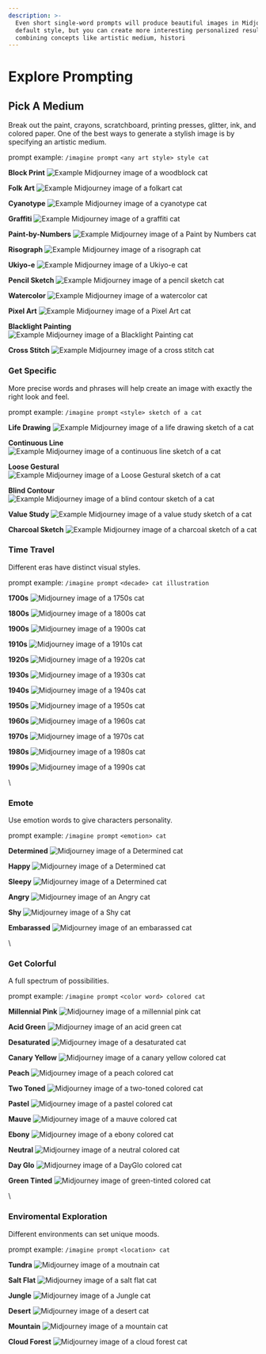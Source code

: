 ```yaml
---
description: >-
  Even short single-word prompts will produce beautiful images in Midjourney's
  default style, but you can create more interesting personalized results by
  combining concepts like artistic medium, histori
---
```


# Explore Prompting

## Pick A Medium <a href="#pick-a-medium" id="pick-a-medium"></a>

Break out the paint, crayons, scratchboard, printing presses, glitter, ink, and colored paper. One of the best ways to generate a stylish image is by specifying an artistic medium.

prompt example: `/imagine prompt` `<any art style> style cat`

**Block Print** ![Example Midjourney image of a woodblock cat](https://cdn.document360.io/3040c2b6-fead-4744-a3a9-d56d621c6c7e/Images/Documentation/MJ\_Cat\_Blockprint\_Cat.jpeg)

**Folk Art** ![Example Midjourney image of a folkart cat](https://cdn.document360.io/3040c2b6-fead-4744-a3a9-d56d621c6c7e/Images/Documentation/MJ\_Cat\_Folkart.jpeg)

**Cyanotype** ![Example Midjourney image of a cyanotype cat](https://cdn.document360.io/3040c2b6-fead-4744-a3a9-d56d621c6c7e/Images/Documentation/MJ\_Cat\_Cyanotype.jpeg)

**Graffiti** ![Example Midjourney image of a graffiti cat](https://cdn.document360.io/3040c2b6-fead-4744-a3a9-d56d621c6c7e/Images/Documentation/MJ\_Cat\_Graffiti.jpeg)

**Paint-by-Numbers** ![Example Midjourney image of a Paint by Numbers cat](https://cdn.document360.io/3040c2b6-fead-4744-a3a9-d56d621c6c7e/Images/Documentation/MJ\_Cat\_Paint-by-numbers.jpeg)

**Risograph** ![Example Midjourney image of a risograph cat](https://cdn.document360.io/3040c2b6-fead-4744-a3a9-d56d621c6c7e/Images/Documentation/MJ\_Cat\_Risograph.jpeg)

**Ukiyo-e** ![Example Midjourney image of a Ukiyo-e cat](https://cdn.document360.io/3040c2b6-fead-4744-a3a9-d56d621c6c7e/Images/Documentation/MJ\_Cat\_UkiyoE.jpg)

**Pencil Sketch** ![Example Midjourney image of a pencil sketch cat](https://cdn.document360.io/3040c2b6-fead-4744-a3a9-d56d621c6c7e/Images/Documentation/MJ\_Cat\_Pencilsketch.jpg)

**Watercolor** ![Example Midjourney image of a watercolor cat](https://cdn.document360.io/3040c2b6-fead-4744-a3a9-d56d621c6c7e/Images/Documentation/MJ\_Cat\_watercolor.jpeg)

**Pixel Art** ![Example Midjourney image of a Pixel Art cat](https://cdn.document360.io/3040c2b6-fead-4744-a3a9-d56d621c6c7e/Images/Documentation/MJ\_cat\_pixelArt.jpeg)

**Blacklight Painting** ![Example Midjourney image of a Blacklight Painting cat](https://cdn.document360.io/3040c2b6-fead-4744-a3a9-d56d621c6c7e/Images/Documentation/MJ\_cat\_blacklight.jpeg)

**Cross Stitch** ![Example Midjourney image of a cross stitch cat](https://cdn.document360.io/3040c2b6-fead-4744-a3a9-d56d621c6c7e/Images/Documentation/MJ\_cat\_crossStitch.jpeg)



### Get Specific <a href="#get-specific" id="get-specific"></a>

More precise words and phrases will help create an image with exactly the right look and feel.

prompt example: `/imagine prompt` `<style> sketch of a cat`

**Life Drawing** ![Example Midjourney image of a life drawing sketch of a cat](https://cdn.document360.io/3040c2b6-fead-4744-a3a9-d56d621c6c7e/Images/Documentation/MJ\_cat\_lifeDrawingSketch.jpeg)

**Continuous Line** ![Example Midjourney image of a continuous line sketch of a cat](https://cdn.document360.io/3040c2b6-fead-4744-a3a9-d56d621c6c7e/Images/Documentation/MJ\_cat\_continuousLine.jpeg)

**Loose Gestural** ![Example Midjourney image of a Loose Gestural sketch of a cat](https://cdn.document360.io/3040c2b6-fead-4744-a3a9-d56d621c6c7e/Images/Documentation/MJ\_cat\_looseGesturalSketch.jpeg)

**Blind Contour** ![Example Midjourney image of a blind contour sketch of a cat](https://cdn.document360.io/3040c2b6-fead-4744-a3a9-d56d621c6c7e/Images/Documentation/MJ\_cat\_blindContour.jpeg)

**Value Study** ![Example Midjourney image of a value study sketch of a cat](https://cdn.document360.io/3040c2b6-fead-4744-a3a9-d56d621c6c7e/Images/Documentation/MJ\_cat\_valueStudy.jpeg)

**Charcoal Sketch** ![Example Midjourney image of a charcoal sketch of a cat](https://cdn.document360.io/3040c2b6-fead-4744-a3a9-d56d621c6c7e/Images/Documentation/MJ\_cat\_Charcoal.jpeg)



### Time Travel <a href="#time-travel" id="time-travel"></a>

Different eras have distinct visual styles.

prompt example: `/imagine prompt` `<decade> cat illustration`

**1700s** ![Midjourney image of a 1750s cat](https://cdn.document360.io/3040c2b6-fead-4744-a3a9-d56d621c6c7e/Images/Documentation/MJ\_cat\_1750.jpeg)

**1800s** ![Midjourney image of a 1800s cat](https://cdn.document360.io/3040c2b6-fead-4744-a3a9-d56d621c6c7e/Images/Documentation/MJ\_cat\_1800.jpeg)

**1900s** ![Midjourney image of a 1900s cat](https://cdn.document360.io/3040c2b6-fead-4744-a3a9-d56d621c6c7e/Images/Documentation/MJ\_cat\_1900.jpeg)

**1910s** ![Midjourney image of a 1910s cat](https://cdn.document360.io/3040c2b6-fead-4744-a3a9-d56d621c6c7e/Images/Documentation/MJ\_cat\_1910.jpeg)

**1920s** ![Midjourney image of a 1920s cat](https://cdn.document360.io/3040c2b6-fead-4744-a3a9-d56d621c6c7e/Images/Documentation/MJ\_cat\_1920.jpeg)

**1930s** ![Midjourney image of a 1930s cat](https://cdn.document360.io/3040c2b6-fead-4744-a3a9-d56d621c6c7e/Images/Documentation/MJ\_cat\_1930.jpeg)

**1940s** ![Midjourney image of a 1940s cat](https://cdn.document360.io/3040c2b6-fead-4744-a3a9-d56d621c6c7e/Images/Documentation/MJ\_cat\_1940.jpeg)

**1950s** ![Midjourney image of a 1950s cat](https://cdn.document360.io/3040c2b6-fead-4744-a3a9-d56d621c6c7e/Images/Documentation/MJ\_cat\_1950.jpeg)

**1960s** ![Midjourney image of a 1960s cat](https://cdn.document360.io/3040c2b6-fead-4744-a3a9-d56d621c6c7e/Images/Documentation/MJ\_cat\_1960.jpeg)

**1970s** ![Midjourney image of a 1970s cat](https://cdn.document360.io/3040c2b6-fead-4744-a3a9-d56d621c6c7e/Images/Documentation/MJ\_cat\_1970.jpeg)

**1980s** ![Midjourney image of a 1980s cat](https://cdn.document360.io/3040c2b6-fead-4744-a3a9-d56d621c6c7e/Images/Documentation/MJ\_cat\_1980.jpeg)

**1990s** ![Midjourney image of a 1990s cat](https://cdn.document360.io/3040c2b6-fead-4744-a3a9-d56d621c6c7e/Images/Documentation/MJ\_cat\_1990.jpeg)

\




### Emote <a href="#emote" id="emote"></a>

Use emotion words to give characters personality.

prompt example: `/imagine prompt` `<emotion> cat`

**Determined** ![Midjourney image of a Determined cat](https://cdn.document360.io/3040c2b6-fead-4744-a3a9-d56d621c6c7e/Images/Documentation/MJ\_Determined\_cat.jpeg)

**Happy** ![Midjourney image of a Determined cat](https://cdn.document360.io/3040c2b6-fead-4744-a3a9-d56d621c6c7e/Images/Documentation/MJ\_Happy\_Cat.jpeg)

**Sleepy** ![Midjourney image of a Determined cat](https://cdn.document360.io/3040c2b6-fead-4744-a3a9-d56d621c6c7e/Images/Documentation/MJ\_Sleepy\_Cat.jpeg)

**Angry** ![Midjourney image of an Angry cat](https://cdn.document360.io/3040c2b6-fead-4744-a3a9-d56d621c6c7e/Images/Documentation/MJ\_Angry\_Cat.jpeg)

**Shy** ![Midjourney image of a Shy cat](https://cdn.document360.io/3040c2b6-fead-4744-a3a9-d56d621c6c7e/Images/Documentation/MJ\_Shy\_cat.jpeg)

**Embarassed** ![Midjourney image of an embarassed cat](https://cdn.document360.io/3040c2b6-fead-4744-a3a9-d56d621c6c7e/Images/Documentation/MJ\_Embarassed\_Cat.jpeg)

\




### Get Colorful <a href="#get-colorful" id="get-colorful"></a>

A full spectrum of possibilities.

prompt example: `/imagine prompt` `<color word> colored cat`

**Millennial Pink** ![Midjourney image of a millennial pink cat](https://cdn.document360.io/3040c2b6-fead-4744-a3a9-d56d621c6c7e/Images/Documentation/MJ\_MillenialPink\_Cat.jpeg)

**Acid Green** ![Midjourney image of an acid green cat](https://cdn.document360.io/3040c2b6-fead-4744-a3a9-d56d621c6c7e/Images/Documentation/MJ\_Acid\_Cat.jpeg)

**Desaturated** ![Midjourney image of a desaturated cat](https://cdn.document360.io/3040c2b6-fead-4744-a3a9-d56d621c6c7e/Images/Documentation/MJ\_Desaturated\_cat.jpeg)

**Canary Yellow** ![Midjourney image of a canary yellow colored cat](https://cdn.document360.io/3040c2b6-fead-4744-a3a9-d56d621c6c7e/Images/Documentation/MJ\_Canary\_Cat.jpeg)

**Peach** ![Midjourney image of a peach colored cat](https://cdn.document360.io/3040c2b6-fead-4744-a3a9-d56d621c6c7e/Images/Documentation/MJ\_Peach\_Cat.jpeg)

**Two Toned** ![Midjourney image of a two-toned colored cat](https://cdn.document360.io/3040c2b6-fead-4744-a3a9-d56d621c6c7e/Images/Documentation/MJ\_Twotoned\_cat.jpeg)

**Pastel** ![Midjourney image of a pastel colored cat](https://cdn.document360.io/3040c2b6-fead-4744-a3a9-d56d621c6c7e/Images/Documentation/MJ\_Pastel\_cat.jpeg)

**Mauve** ![Midjourney image of a mauve colored cat](https://cdn.document360.io/3040c2b6-fead-4744-a3a9-d56d621c6c7e/Images/Documentation/MJ\_Mauve\_Cat.jpeg)

**Ebony** ![Midjourney image of a ebony colored cat](https://cdn.document360.io/3040c2b6-fead-4744-a3a9-d56d621c6c7e/Images/Documentation/MJ\_Ebony\_Cat.jpeg)

**Neutral** ![Midjourney image of a neutral colored cat](https://cdn.document360.io/3040c2b6-fead-4744-a3a9-d56d621c6c7e/Images/Documentation/MJ\_Neutral\_Cat.jpeg)

**Day Glo** ![Midjourney image of a DayGlo colored cat](https://cdn.document360.io/3040c2b6-fead-4744-a3a9-d56d621c6c7e/Images/Documentation/MJ\_Dayglow\_Cat.jpeg)

**Green Tinted** ![Midjourney image of green-tinted colored cat](https://cdn.document360.io/3040c2b6-fead-4744-a3a9-d56d621c6c7e/Images/Documentation/MJ\_Greentinted\_Cat.jpeg)

\




### Enviromental Exploration <a href="#enviromental-exploration" id="enviromental-exploration"></a>

Different environments can set unique moods.

prompt example: `/imagine prompt` `<location> cat`

**Tundra** ![Midjourney image of a moutnain cat](https://cdn.document360.io/3040c2b6-fead-4744-a3a9-d56d621c6c7e/Images/Documentation/MJ\_Tundra\_Cat.jpg)

**Salt Flat** ![Midjourney image of a salt flat cat](https://cdn.document360.io/3040c2b6-fead-4744-a3a9-d56d621c6c7e/Images/Documentation/MJ\_Saltflat\_Cat.jpg)

**Jungle** ![Midjourney image of a Jungle cat](https://cdn.document360.io/3040c2b6-fead-4744-a3a9-d56d621c6c7e/Images/Documentation/MJ\_Jungle\_Cat.jpg)

**Desert** ![Midjourney image of a desert cat](https://cdn.document360.io/3040c2b6-fead-4744-a3a9-d56d621c6c7e/Images/Documentation/MJ\_Desert\_Cat.jpg)

**Mountain** ![Midjourney image of a mountain cat](https://cdn.document360.io/3040c2b6-fead-4744-a3a9-d56d621c6c7e/Images/Documentation/MJ\_Mountain\_Cat.jpg)

**Cloud Forest** ![Midjourney image of a cloud forest cat](https://cdn.document360.io/3040c2b6-fead-4744-a3a9-d56d621c6c7e/Images/Documentation/MJ\_Cloudforest\_Cat.jpg)
